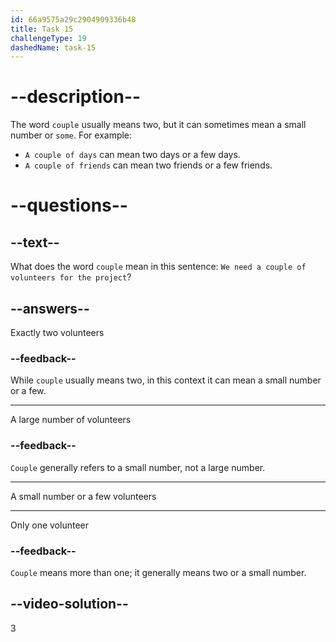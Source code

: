 ```yaml
---
id: 66a9575a29c2904909336b48
title: Task 15
challengeType: 19
dashedName: task-15
---
```


# --description--

The word `couple` usually means two, but it can sometimes mean a small number or `some`. For example:

- `A couple of days` can mean two days or a few days.
- `A couple of friends` can mean two friends or a few friends.

# --questions--

## --text--

What does the word `couple` mean in this sentence: `We need a couple of volunteers for the project`?

## --answers--

Exactly two volunteers

### --feedback--

While `couple` usually means two, in this context it can mean a small number or a few.

---

A large number of volunteers

### --feedback--

`Couple` generally refers to a small number, not a large number.

---

A small number or a few volunteers

---

Only one volunteer

### --feedback--

`Couple` means more than one; it generally means two or a small number.

## --video-solution--

3

